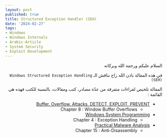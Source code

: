 ```yaml
---
layout: post
published: true
title: Structured Exception Handler (SEH)
date: '2024-02-27'
tags:
- Windows
- Windows Internals
- Arabic-Article
- System Security
- Exploit Development
---
```



<div dir="rtl" markdown="1">

السلام عليكم ورحمة الله وبركاته 

في هذه المقالة باذن الله راح نناقش الـ `Windows Structured Exception Handling (SEH)` 

المقالة تلخيص لقراءات متفرقة من عدّة مصادر، كتب ومقالات، بالنسبة للكتب فهذه هي القائمة : 

- [Buffer. Overflow. Attacks. DETECT, EXPLOIT, PREVENT](https://a.co/d/fTPXdb6)
  - Chapter 8 : Window Buffer Overflows
- [Windows System Programming](https://a.co/d/7loSby9)
  - Chapter 4 : Exception Handling
- [Practical Malware Analysis](https://a.co/d/aeXQFn7)
  - Chapter 15 : Anti-Disassembly   

</div>
